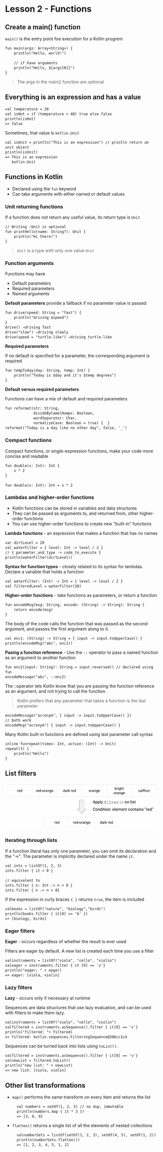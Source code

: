 # Lesson 2 - Functions

## Create a main() function

`main()` is the entry point foe execution for a Kotlin progrem

    fun main(args: Array<String>) {
        println("Hello, world!")

        // if have arguments
        println("Hello, ${args[0]}")
    }

> The args in the main() function are optional

## Everything is an expression and has a value

    val temperature = 20
    val isHot = if (temperature > 40) true else false
    println(isHot)
    => false

Sometimes, that value is `kotlin.Unit`

    val isUnit = println("This is an expression") // println return an unit object
    println(isUnit)
    => This is an expression
       kotlin.Unit

## Functions in Kotlin

- Declared using the `fun` keyword
- Can take arguments with either named or default values

### Unit returning functions

If a function does not return any useful value, its return type is `Unit`

    // Writing :Unit is optional 
    fun printHello(name: String?): Unit {
        println("Hi there!")
    }

> `Unit` is a type with only one value `Unit`

### Function arguments

Functions may have
- Default parameters
- Required parameters
- Named arguments

**Default parameters** provide a fallback if no parameter value is passed

    fun drive(speed: String = "fast") {
        println("driving $speed")
    }
    drive() ⇒driving fast
    drive("slow") ⇒driving slowly
    drive(speed = "turtle-like") ⇒driving turtle-like

**Required parameters** 

If no default is specified for a parameter, the corresponding argument is required

    fun tempToday(day: String, temp: Int) {
        println("Today is $day and it's $temp degrees")
    }

**Default versus required parameters**

Functions can have a mix of default and required parameters

    fun reformat(str: String, 
                 divideByCamelHumps: Boolean, 
                 wordSeparator: Char, 
                 normalizeCase: Boolean = true) {  }
    reformat("Today is a day like no other day", false, '_')

### Compact functions

Compact functions, or single-expression functions, make your code more concise and readable

    fun double(x: Int): Int {
        x * 2
    }

    fun double(x: Int): Int = x * 2

### Lambdas and higher-order functions

- Kotlin functions can be stored in variables and data structures
- They can be passed as arguments to, and returned from, other higher-order functions
- You can use higher-order functions to create new "built-in" functions

**Lambda functions** - an expression that makes a function that has no names

    var dirtLevel = 20
    val waterFilter = { level: Int -> level / 2 }
    // { parameter_and_type -> code_to_execute }
    println(waterFilter(dirtLevel))

**Syntax for function types** - closely related to its syntax for lambdas. Declare a variable that holds a function

    val waterFilter: (Int) -> Int = { level -> level / 2 }
    val filteredLevel = waterFilter(20)

**Higher-order functions** - take functions as parameters, or return a function

    fun encodeMsg(msg: String, encode: (String) -> String): String {
        return encode(msg)
    }

The body of the code calls the function that was passed as the second argument, and passes the first argument along to it.

    val enc1: (String) -> String = { input -> input.toUpperCase() }
    println(encodeMsg("abc", enc1))

**Pasing a function reference** - Use the `::` operator to pass a named function as an argument to another function

    fun enc2(input: String): String = input.reversed() // declared using fun
    encodeMessage("abc", ::enc2)

The ::operator lets Kotlin know that you are passing the function reference as an argument, and not trying to call the function.

> Kotlin prefers that any parameter that takes a function is the last parameter

    encodeMessage("acronym", { input -> input.toUpperCase() })
    // both work
    encodeMsg("acronym") { input -> input.toUpperCase() }

Many Kotlin built-in functions are defined using last parameter call syntax

    inline funrepeat(times: Int, action: (Int) -> Unit)
    repeat(3) {
        println("Hello")
    }

## List filters

![list_filter](list_filter.png)

### Iterating through lists

If a function literal has only one parameter, you can omit its declaration and the "->". The parameter is implicitly declared under the name `it`.

    val ints = listOf(1, 2, 3)
    ints.filter { it > 0 }

    // equivalent to
    ints.filter { n: Int -> n > 0 }
    ints.filter { n -> n > 0}

If the expression in curly braces `{ }` returns `true`, the item is included

    valbooks = listOf("nature", "biology","birds")
    println(books.filter { it[0] == 'b' })
    => [biology, birds]

### Eager filters

**Eager** - occurs regardless of whether the result is ever used

Filters are eager by default. A new list is created each time you use a filter

    valinstruments = listOf("viola", "cello", "violin")
    valeager = instruments.filter { it [0] == 'v'}
    println("eager: " + eager)
    => eager: [viola, violin]

### Lazy filters

**Lazy** - occurs only if necessary at runtime

Sequences are data structures that use lazy evaluation, and can be used with filters to make them lazy.

    valinstruments = listOf("viola", "cello", "violin")
    valfiltered = instruments.asSequence().filter { it[0] == 'v'}
    println("filtered: "+ filtered)
    => filtered: kotlin.sequences.FilteringSequence@386cc1c4

Sequences can be turned back into lists using `toList()`.

    valfiltered = instruments.asSequence().filter { it[0] == 'v'}
    valnewList = filtered.toList()
    println("new list: " + newList)
    => new list: [viola, violin]

## Other list transformations

- `map()` performs the same transform on every item and returns the list

        val numbers = setOf(1, 2, 3) // no dup, immutable
        println(numbers.map { it * 3 })
        => [3, 6, 9]

- `flatten()` returns a single list of all the elements of nested collections

        valnumberSets = listOf(setOf(1, 2, 3), setOf(4, 5), setOf(1, 2))
        println(numberSets.flatten())
        => [1, 2, 3, 4, 5, 1, 2]
